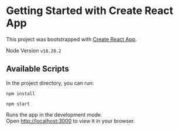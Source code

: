 # Getting Started with Create React App

This project was bootstrapped with [Create React App](https://github.com/facebook/create-react-app).

Node Version
`v18.20.2`

## Available Scripts

In the project directory, you can run:

`npm install`

`npm start`

Runs the app in the development mode.\
Open [http://localhost:3000](http://localhost:3000) to view it in your browser.
